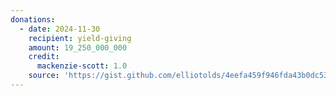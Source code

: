 ```yaml
---
donations:
  - date: 2024-11-30
    recipient: yield-giving
    amount: 19_250_000_000
    credit:
      mackenzie-scott: 1.0
    source: 'https://gist.github.com/elliotolds/4eefa459f946fda43b0dc53c99ab532a#file-mackenzie_scott_donations-md'
---
```

